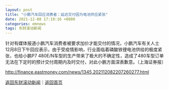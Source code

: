 ```yaml
---
layout: post
title: "小鹏汽车回应消费者：延迟交付因为电池供应紧张"
date: 2021-12-08 17:19:16 +0800
categories: emnews
tags: 东财滚动新闻
---
```


针对有媒体报道小鹏汽车消费者被要求加价才能交付的情况，小鹏汽车有关人士12月8日下午回应表示，由于受疫情影响，行业面临着磷酸铁锂电池供给的极度紧张，也给小鹏P7 480E/N车型的生产带来了极大的不确定性，造成了480车型订单无法在下定时的预计交付周期内及时交付，对此小鹏方面深表歉意。（上海证券报）

<http://finance.eastmoney.com/news/1345,202112082207260277.html>

[返回东财滚动新闻](//finews.withounder.com/emnews/)｜[返回首页](//finews.withounder.com/)